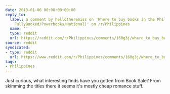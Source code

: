 ```yaml
---
date: 2013-01-06 00:00:00+00:00
reply_to:
  label: a comment by hellotheremiss on 'Where to buy books in the Philippines? (inb4
    FullyBooked/Powerbooks/National)' on /r/Philippines
  name: ''
  type: reddit
  url: https://reddit.com/r/Philippines/comments/160g3j/where_to_buy_books_in_the_philippines_inb4/c7rjpg9/
source: reddit
syndicated:
- type: reddit
  url: https://www.reddit.com/r/Philippines/comments/160g3j/where_to_buy_books_in_the_philippines_inb4/c7rxrcv/
tags:
- Philippines
---
```


Just curious, what interesting finds have you gotten from Book Sale? From skimming the titles there it seems it's mostly cheap romance stuff.
